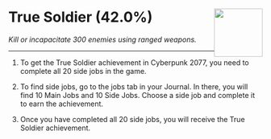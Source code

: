 # True Soldier (42.0%) <img style="float: right;" src="https://cdn.cloudflare.steamstatic.com/steamcommunity/public/images/apps/1091500/2f63e6b9c0774f8f63b9f053ba9ec145e90c678c.jpg" width="96" height="96">

_Kill or incapacitate 300 enemies using ranged weapons._

---

1. To get the True Soldier achievement in Cyberpunk 2077, you need to complete all 20 side jobs in the game. 

2. To find side jobs, go to the jobs tab in your Journal. In there, you will find 10 Main Jobs and 10 Side Jobs. Choose a side job and complete it to earn the achievement. 

3. Once you have completed all 20 side jobs, you will receive the True Soldier achievement.